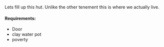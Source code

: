 Lets fill up this hut.
Unlike the other tenement this is where we actually live.



#### Requirements:
 - Door
 - clay water pot
 - poverty

